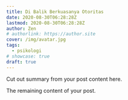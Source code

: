 ```yaml
---
title: Di Balik Berkuasanya Otoritas
date: 2020-08-30T06:28:28Z
lastmod: 2020-08-30T06:28:28Z
author: Zen
# authorlink: https://author.site
cover: /img/avatar.jpg
tags:
  - psikologi
# showcase: true
draft: true
---
```


Cut out summary from your post content here.

<!--more-->

The remaining content of your post.
